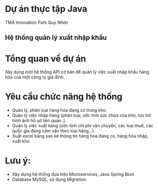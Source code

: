 # Dự án thực tập Java
TMA Innovation Park
Quy Nhơn

## Hệ thống quản lý xuất nhập khẩu
# Tổng quan về dự án

Xây dựng một hệ thống API cơ bản để quản lý việc xuất nhập khẩu hàng hóa của một công ty giả định.

# Yêu cầu chức năng hệ thống
- Quản lý, phân loại hàng hóa đang có trong kho.
- Quản lý việc nhập hàng (phân loại, ước tính sức chứa của kho, lưu trữ hình ảnh hồ sơ liên quan..).
- Quản lý việc xuất hàng (ước tính chi phí vận chuyển, các loại thuế, các quốc gia đang cấm vận theo loại hàng,..).
- Xuất excel bảng sao kê thông tin hàng hóa đang có, hàng hóa nhập, xuất kho.
# Lưu ý:
- Xây dựng hệ thống dựa trên Microservices, Java Spring Boot
- Database MySQL, sử dụng Migration.
